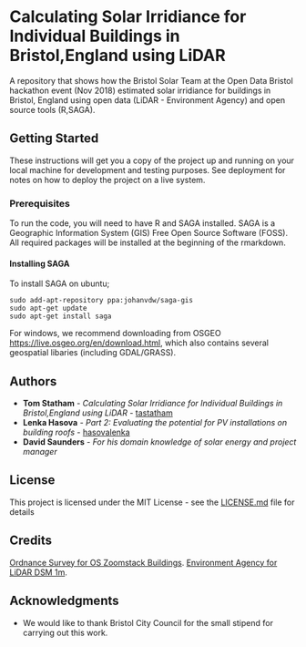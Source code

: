 # Calculating Solar Irridiance for Individual Buildings in Bristol,England using LiDAR

A repository that shows how the Bristol Solar Team at the Open Data Bristol hackathon event (Nov 2018) estimated solar irridiance for buildings in Bristol, England using open data (LiDAR - Environment Agency) and open source tools (R,SAGA). 


## Getting Started

These instructions will get you a copy of the project up and running on your local machine for development and testing purposes. See deployment for notes on how to deploy the project on a live system.

### Prerequisites

To run the code, you will need to have R and SAGA installed. SAGA is a Geographic Information System (GIS) Free Open Source Software (FOSS). All required packages will be installed at the beginning of the rmarkdown.


#### Installing SAGA

To install SAGA on ubuntu;

```
sudo add-apt-repository ppa:johanvdw/saga-gis
sudo apt-get update
sudo apt-get install saga
```

For windows, we recommend downloading from OSGEO https://live.osgeo.org/en/download.html, which also contains several geospatial libaries (including GDAL/GRASS).

## Authors

* **Tom Statham** - *Calculating Solar Irridiance for Individual Buildings in Bristol,England using LiDAR* - [tastatham](https://github.com/tastatham)
* **Lenka Hasova** - *Part 2: Evaluating the potential for PV installations on building roofs* - [hasovalenka](https://github.com/hasovalenka)
* **David Saunders** - *For his domain knowledge of solar energy and project manager*  

## License

This project is licensed under the MIT License - see the [LICENSE.md](https://github.com/tastatham/bristol_solar_project/LICENSE.md) file for details

## Credits
[Ordnance Survey for OS Zoomstack Buildings](https://www.ordnancesurvey.co.uk/business-and-government/licensing/using-creating-data-with-os-products/os-opendata.html).
[Environment Agency for LiDAR DSM 1m](https://www.ordnancesurvey.co.uk/business-and-government/licensing/using-creating-data-with-os-products/os-opendata.html).

## Acknowledgments

* We would like to thank Bristol City Council for the small stipend for carrying out this work.

